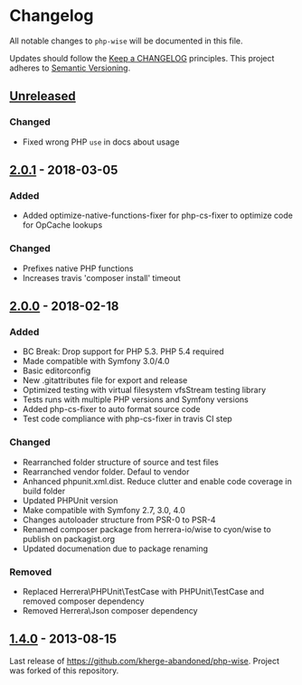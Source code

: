 # Changelog

All notable changes to `php-wise` will be documented in this file.

Updates should follow the [Keep a CHANGELOG](http://keepachangelog.com/) principles.
This project adheres to [Semantic Versioning](http://semver.org/spec/v2.0.0.html).


## [Unreleased]

### Changed
- Fixed wrong PHP `use` in docs about usage

## [2.0.1] - 2018-03-05

### Added
- Added optimize-native-functions-fixer for php-cs-fixer to optimize code for OpCache lookups

### Changed
- Prefixes native PHP functions
- Increases travis 'composer install' timeout

## [2.0.0] - 2018-02-18

### Added
- BC Break: Drop support for PHP 5.3. PHP 5.4 required
- Made compatible with Symfony 3.0/4.0 
- Basic editorconfig
- New .gitattributes file for export and release
- Optimized testing with virtual filesystem vfsStream testing library
- Tests runs with multiple PHP versions and Symfony versions
- Added php-cs-fixer to auto format source code
- Test code compliance with php-cs-fixer in travis CI step

### Changed
- Rearranched folder structure of source and test files
- Rearranched vendor folder. Defaul to vendor
- Anhanced phpunit.xml.dist. Reduce clutter and enable code coverage in build folder
- Updated PHPUnit version
- Make compatible with Symfony 2.7, 3.0, 4.0
- Changes autoloader structure from PSR-0 to PSR-4
- Renamed composer package from herrera-io/wise to cyon/wise to publish on packagist.org
- Updated documenation due to package renaming

### Removed
- Replaced Herrera\PHPUnit\TestCase with PHPUnit\TestCase and removed composer dependency
- Removed Herrera\Json composer dependency

## [1.4.0] - 2013-08-15
Last release of https://github.com/kherge-abandoned/php-wise. Project was forked of this repository.

[Unreleased]: https://github.com/cyon/php-wise/compare/2.0.1...HEAD
[2.0.1]: https://github.com/cyon/php-wise/compare/2.0.0...2.0.1
[2.0.0]: https://github.com/cyon/php-wise/compare/1.4.0...2.0.0
[1.4.0]: https://github.com/cyon/php-wise/compare/1.3.6...1.4.0
